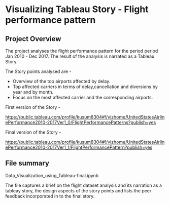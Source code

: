 
#  Visualizing Tableau Story - Flight performance pattern

## Project Overview
The project analyses the flight performance pattern for the period period Jan 2010 - Dec 2017. The result of the analysis is narrated as a Tableau Story.

The Story points analysed are -
- Overview of the top airports affected by delay.
- Top affected carriers in terms of delay,cancellation and diversions by year and by month.
- Focus on the most affected carrier and the corresponding airports.

First version of the Story -

https://public.tableau.com/profile/kusum8304#!/vizhome/UnitedStatesAirlinePerformance2010-2017Ver1_0/FlightPerformancePatterns?publish=yes  

Final version of the Story -

https://public.tableau.com/profile/kusum8304#!/vizhome/UnitedStatesAirlinePerformance2010-2017Ver1_1/FlightPerformancePattern?publish=yes


## File summary

Data_Visualization_using_Tableau-final.ipynb

The file captures a brief  on the flight dataset analysis and its narration as a tableay story, the design aspects of the story points and lists the peer feedback incorporated in to the final story.



